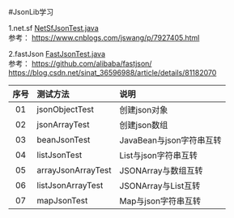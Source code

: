 ﻿#JsonLib学习

1.net.sf
[NetSfJsonTest.java](https://github.com/HelloKittycoder/JavaWebLearning/blob/master/JSONStudy/JSONLibDemo/src/main/java/com/kittycoder/easydemo/NetSfJsonTest.java)  
参考： https://www.cnblogs.com/jswang/p/7927405.html

2.fastJson
[FastJsonTest.java](https://github.com/HelloKittycoder/JavaWebLearning/blob/master/JSONStudy/JSONLibDemo/src/main/java/com/kittycoder/easydemo/FastJsonTest.java)  
参考： https://github.com/alibaba/fastjson/  
https://blog.csdn.net/sinat_36596988/article/details/81182070

序号 | 测试方法 | 说明 
:---: | :------- | :-------- 
01 | jsonObjectTest| 创建json对象
02 | jsonArrayTest | 创建json数组 
03 | beanJsonTest | JavaBean与json字符串互转
04 | listJsonTest | List与json字符串互转
05 | arrayJsonArrayTest | JSONArray与数组互转
06 | listJsonArrayTest | JSONArray与List互转
07 | mapJsonTest | Map与json字符串互转
